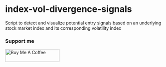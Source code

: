 # index-vol-divergence-signals
Script to detect and visualize potential entry signals based on an underlying stock market index and its corresponding volatility index

### Support me

<a href="https://www.buymeacoffee.com/jordicorbilla" target="_blank"><img src="https://cdn.buymeacoffee.com/buttons/default-orange.png" alt="Buy Me A Coffee" height="41" width="174"></a>
